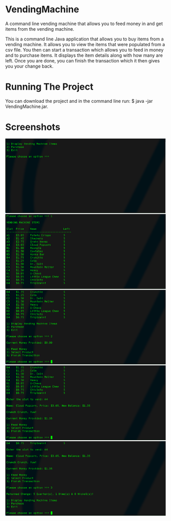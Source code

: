 # VendingMachine
A command line vending machine that allows you to feed money in and get items from the vending machine.

This is a command line Java application that allows you to buy items from a vending machine. It allows you to view the items that were populated from a csv file. You then can start a transaction which allows you to feed in money and to purchase items. It displays the item details along with how many are left. Once you are done, you can finish the transaction which it then gives you your change back.

# Running The Project #
You can download the project and in the command line run: $ java -jar VendingMachine.jar.

# Screenshots #
![alt tag](https://github.com/jamesalandyer/VendingMachine/blob/master/vendingmachine-1.png)
![alt tag](https://github.com/jamesalandyer/VendingMachine/blob/master/vendingmachine-2.png)
![alt tag](https://github.com/jamesalandyer/VendingMachine/blob/master/vendingmachine-3.png)
![alt tag](https://github.com/jamesalandyer/VendingMachine/blob/master/vendingmachine-4.png)
![alt tag](https://github.com/jamesalandyer/VendingMachine/blob/master/vendingmachine-5.png)
